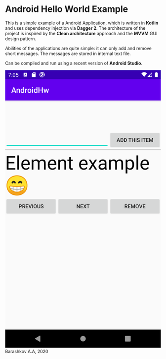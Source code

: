 # Android Hello World Example
This is a simple example of a Android Application, which is written in **Kotlin** and uses dependency
injection via **Dagger 2**. The architecture of the project is inspired by the **Clean architecture**
approach and the **MVVM** GUI design pattern.  
  
Abilities of the applications are quite simple: it can only add and remove short messages.
The messages are stored in internal text file.  
  
Can be compiled and run using a recent version of **Android Studio**.  

![Screenshot](screenshot.png)  
Barashkov A.A, 2020
